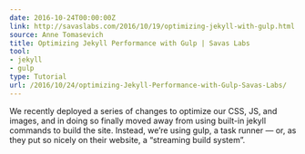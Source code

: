 ```yaml
---
date: 2016-10-24T00:00:00Z
link: http://savaslabs.com/2016/10/19/optimizing-jekyll-with-gulp.html
source: Anne Tomasevich
title: Optimizing Jekyll Performance with Gulp | Savas Labs
tool:
- jekyll
- gulp
type: Tutorial
url: /2016/10/24/optimizing-Jekyll-Performance-with-Gulp-Savas-Labs/
---
```


We recently deployed a series of changes to optimize our CSS, JS, and images, and in doing so finally moved away from using built-in jekyll commands to build the site. Instead, we’re using gulp, a task runner — or, as they put so nicely on their website, a “streaming build system”. 






